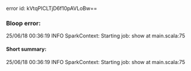 error id: kVtqPICLTjD6f10pAVLoBw==
### Bloop error:

25/06/18 00:36:19 INFO SparkContext: Starting job: show at main.scala:75
#### Short summary: 

25/06/18 00:36:19 INFO SparkContext: Starting job: show at main.scala:75
